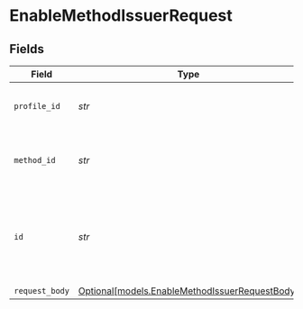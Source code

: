 # EnableMethodIssuerRequest


## Fields

| Field                                                                                        | Type                                                                                         | Required                                                                                     | Description                                                                                  | Example                                                                                      |
| -------------------------------------------------------------------------------------------- | -------------------------------------------------------------------------------------------- | -------------------------------------------------------------------------------------------- | -------------------------------------------------------------------------------------------- | -------------------------------------------------------------------------------------------- |
| `profile_id`                                                                                 | *str*                                                                                        | :heavy_check_mark:                                                                           | Provide the ID of the related profile.                                                       | pfl_QkEhN94Ba                                                                                |
| `method_id`                                                                                  | *str*                                                                                        | :heavy_check_mark:                                                                           | Provide the ID of the related payment method.                                                | voucher                                                                                      |
| `id`                                                                                         | *str*                                                                                        | :heavy_check_mark:                                                                           | Provide the ID of the item you want to perform this operation on.                            | edenred-france-sports                                                                        |
| `request_body`                                                                               | [Optional[models.EnableMethodIssuerRequestBody]](../models/enablemethodissuerrequestbody.md) | :heavy_minus_sign:                                                                           | N/A                                                                                          |                                                                                              |